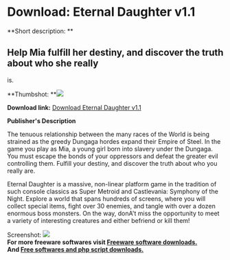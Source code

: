 # Download: Eternal Daughter v1.1

**Short description: **

## Help Mia fulfill her destiny, and discover the truth about who she really
is.

  
**Thumbshot: **![](http://www.freewarefiles.com/screenshot/eternal_daughter_md.gif)   
  
**Download link:** [Download Eternal Daughter v1.1](http://freesoftwares.boysofts.com/Eternal-Daughter-V_program_5880.html)  
  

**Publisher's Description**  
  

The tenuous relationship between the many races of the World is being strained
as the greedy Dungaga hordes expand their Empire of Steel. In the game you
play as Mia, a young girl born into slavery under the Dungaga. You must escape
the bonds of your oppressors and defeat the greater evil controlling them.
Fulfill your destiny, and discover the truth about who you really are.

Eternal Daughter is a massive, non-linear platform game in the tradition of
such console classics as Super Metroid and Castlevania: Symphony of the Night.
Explore a world that spans hundreds of screens, where you will collect special
items, fight over 30 enemies, and tangle with over a dozen enormous boss
monsters. On the way, donA't miss the opportunity to meet a variety of
interesting creatures and either befriend or kill them!

  
  
Screenshot: ![](http://www.freewarefiles.com/screenshot/eternal_daughter.gif)  
**For more freeware softwares visit [Freeware software downloads.](http://freesoftwares.boysofts.com/)**   
**And [Free softwares and php script downloads.](http://www.boysofts.com/)**

